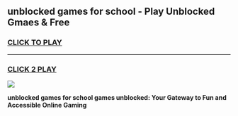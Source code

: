 
## unblocked games for school - Play Unblocked Gmaes & Free
<h3>
<a href="https://news.freeplayer.one?title=unblocked_games_for_school&ref=16F">CLICK TO PLAY</a></h3>
<hr>

<h3>
<a href="https://news.freeplayer.one?title=unblocked_games_for_school&ref=16F">CLICK 2 PLAY</a>
  
</h3>

<a href="https://news.freeplayer.one?title=unblocked_games_for_school&ref=16F/"><img src="https://clearcache.store/games.png"></a>


**unblocked games for school games unblocked: Your Gateway to Fun and Accessible Online Gaming**
